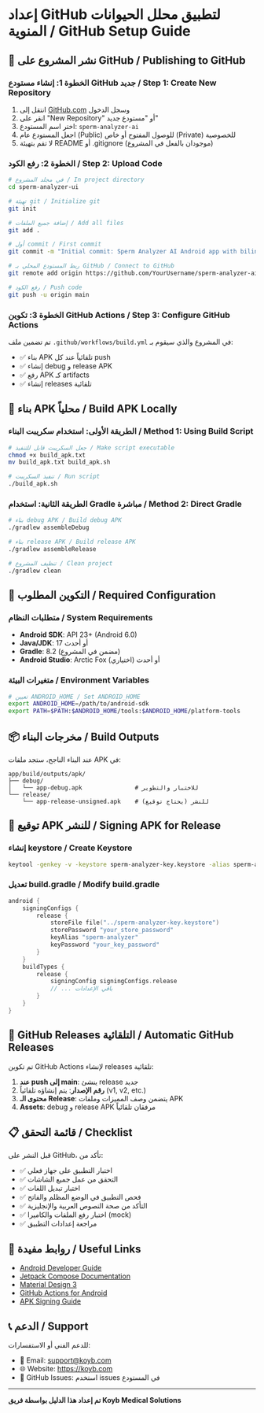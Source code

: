 # إعداد GitHub لتطبيق محلل الحيوانات المنوية / GitHub Setup Guide

## 🚀 نشر المشروع على GitHub / Publishing to GitHub

### الخطوة 1: إنشاء مستودع GitHub جديد / Step 1: Create New Repository

1. انتقل إلى [GitHub.com](https://github.com) وسجل الدخول
2. انقر على "New Repository" أو "مستودع جديد"
3. اختر اسم المستودع: `sperm-analyzer-ai`
4. اجعل المستودع عام (Public) للوصول المفتوح أو خاص (Private) للخصوصية
5. لا تقم بتهيئة README أو .gitignore (موجودان بالفعل في المشروع)

### الخطوة 2: رفع الكود / Step 2: Upload Code

```bash
# في مجلد المشروع / In project directory
cd sperm-analyzer-ui

# تهيئة git / Initialize git
git init

# إضافة جميع الملفات / Add all files
git add .

# أول commit / First commit
git commit -m "Initial commit: Sperm Analyzer AI Android app with bilingual UI"

# ربط المستودع المحلي بـ GitHub / Connect to GitHub
git remote add origin https://github.com/YourUsername/sperm-analyzer-ai.git

# رفع الكود / Push code
git push -u origin main
```

### الخطوة 3: تكوين GitHub Actions / Step 3: Configure GitHub Actions

تم تضمين ملف `.github/workflows/build.yml` في المشروع والذي سيقوم بـ:
- ✅ بناء APK تلقائياً عند كل push
- ✅ إنشاء debug و release APK
- ✅ رفع APK كـ artifacts
- ✅ إنشاء releases تلقائية

## 📱 بناء APK محلياً / Build APK Locally

### الطريقة الأولى: استخدام سكريبت البناء / Method 1: Using Build Script

```bash
# جعل السكريبت قابل للتنفيذ / Make script executable
chmod +x build_apk.txt
mv build_apk.txt build_apk.sh

# تنفيذ السكريبت / Run script
./build_apk.sh
```

### الطريقة الثانية: استخدام Gradle مباشرة / Method 2: Direct Gradle

```bash
# بناء debug APK / Build debug APK
./gradlew assembleDebug

# بناء release APK / Build release APK  
./gradlew assembleRelease

# تنظيف المشروع / Clean project
./gradlew clean
```

## 🔧 التكوين المطلوب / Required Configuration

### متطلبات النظام / System Requirements
- **Android SDK**: API 23+ (Android 6.0)
- **Java/JDK**: 17 أو أحدث
- **Gradle**: 8.2 (مضمن في المشروع)
- **Android Studio**: Arctic Fox أو أحدث (اختياري)

### متغيرات البيئة / Environment Variables
```bash
# تعيين ANDROID_HOME / Set ANDROID_HOME
export ANDROID_HOME=/path/to/android-sdk
export PATH=$PATH:$ANDROID_HOME/tools:$ANDROID_HOME/platform-tools
```

## 📦 مخرجات البناء / Build Outputs

عند البناء الناجح، ستجد ملفات APK في:

```
app/build/outputs/apk/
├── debug/
│   └── app-debug.apk               # للاختبار والتطوير
└── release/
    └── app-release-unsigned.apk    # للنشر (يحتاج توقيع)
```

## 🔑 توقيع APK للنشر / Signing APK for Release

### إنشاء keystore / Create Keystore
```bash
keytool -genkey -v -keystore sperm-analyzer-key.keystore -alias sperm-analyzer -keyalg RSA -keysize 2048 -validity 10000
```

### تعديل build.gradle / Modify build.gradle
```kotlin
android {
    signingConfigs {
        release {
            storeFile file("../sperm-analyzer-key.keystore")
            storePassword "your_store_password"
            keyAlias "sperm-analyzer" 
            keyPassword "your_key_password"
        }
    }
    buildTypes {
        release {
            signingConfig signingConfigs.release
            // ... باقي الإعدادات
        }
    }
}
```

## 🚀 GitHub Releases التلقائية / Automatic GitHub Releases

تم تكوين GitHub Actions لإنشاء releases تلقائية:

1. **عند push إلى main**: ينشئ release جديد
2. **رقم الإصدار**: يتم إنشاؤه تلقائياً (v1, v2, etc.)
3. **محتوى الـ Release**: يتضمن وصف المميزات وملفات APK
4. **Assets**: debug و release APK مرفقان تلقائياً

## 📋 قائمة التحقق / Checklist

قبل النشر على GitHub، تأكد من:

- ✅ اختبار التطبيق على جهاز فعلي
- ✅ التحقق من عمل جميع الشاشات
- ✅ اختبار تبديل اللغات
- ✅ فحص التطبيق في الوضع المظلم والفاتح
- ✅ التأكد من صحة النصوص العربية والإنجليزية
- ✅ اختبار رفع الملفات والكاميرا (mock)
- ✅ مراجعة إعدادات التطبيق

## 🔗 روابط مفيدة / Useful Links

- [Android Developer Guide](https://developer.android.com/)
- [Jetpack Compose Documentation](https://developer.android.com/jetpack/compose)
- [Material Design 3](https://m3.material.io/)
- [GitHub Actions for Android](https://github.com/actions/setup-java)
- [APK Signing Guide](https://developer.android.com/studio/publish/app-signing)

## 📞 الدعم / Support

للدعم الفني أو الاستفسارات:
- 📧 Email: support@koyb.com
- 🌐 Website: https://koyb.com
- 📱 GitHub Issues: استخدم issues في المستودع

---

**تم إعداد هذا الدليل بواسطة فريق Koyb Medical Solutions**